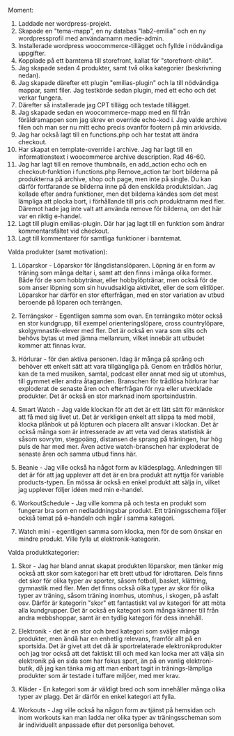 Moment:

1. Laddade ner wordpress-projekt.
2. Skapade en "tema-mapp", en ny databas "lab2-emilia" och en ny wordpressprofil med användarnamn medie-admin. 
3. Installerade wordpress woocommerce-tillägget och fyllde i nödvändiga uppgifter.
4. Kopplade på ett barntema till storefront, kallat för "storefront-child". 
5. Jag skapade sedan 4 produkter, samt två olika kategorier (beskrivning nedan).
6. Jag skapade därefter ett plugin "emilias-plugin" och la till nödvändiga mappar, samt filer. Jag testkörde sedan plugin, med ett echo och det verkar fungera.
7. Därefter så installerade jag CPT tillägg och testade tillägget.
8. Jag skapade sedan en woocommerce-mapp med en fil från föräldramappen som jag skrev en override echo-kod i. Jag valde archive filen och man ser nu mitt echo precis ovanför footern på min arkivsida.
9. Jag har också lagt till en functions.php och har testat att ändra checkout. 
10. Har skapat en template-override i archive. Jag har lagt till en informationstext i woocommerce archive description. Rad 46-60.
11. Jag har lagt till en remove thumbnails, en add_action echo och en checkout-funktion i functions.php Remove_action tar bort bilderna på produkterna på archive, shop och page, men inte på single. Du kan därför fortfarande se bilderna inne på den enskilda produktsidan. Jag kollade efter andra funktioner, men det bilderna kändes som det mest lämpliga att plocka bort, i förhållande till pris och produktnamn med fler. Däremot hade jag inte valt att använda remove för bilderna, om det här var en riktig e-handel.
12. Lagt till plugin emilias-plugin. Där har jag lagt till en funktion som ändrar kommentarsfältet vid checkout.
13. Lagt till kommentarer för samtliga funktioner i barntemat.




Valda produkter (samt motivation):

1. Löparskor - Löparskor för långdistanslöparen. Löpning är en form av träning som många deltar i, samt att den finns i många olika former. Både för de som hobbytränar, eller hobbylöptränar, men också för de som anser löpning som sin huvudsakliga aktivitet, eller de som elitlöper. Löparskor har därför en stor efterfrågan, med en stor variation av utbud beroende på löparen och terrängen. 

2. Terrängskor - Egentligen samma som ovan. En terrängsko möter också en stor kundgrupp, till exempel orienteringslöpare, cross countrylöpare, skolgymnastik-elever med fler. Det är också en vara som slits och behövs bytas ut med jämna mellanrum, vilket innebär att utbudet kommer att finnas kvar. 

3. Hörlurar - för den aktiva personen. Idag är många på språng och behöver ett enkelt sätt att vara tillgängliga på. Genom en trådlös hörlur, kan de ta med musiken, samtal, podcast eller annat med sig ut utomhus, till gymmet eller andra åtaganden. Branschen för trådlösa hörlurar har exploderat de senaste åren och efterfrågan för nya eller utvecklade produkter. Det är också en stor marknad inom sportsindustrin.

4. Smart Watch - Jag valde klockan för att det är ett lätt sätt för människor att få med sig livet ut. Det är verkligen enkelt att slippa ta med mobil, klocka plånbok ut på löpturen och placera allt ansvar i klockan. Det är också många som är intresserade av att veta vad deras statistisk är såsom sovrytm, stegpoäng, distansen de sprang på träningen, hur hög puls de har med mer. Även active watch-branschen har exploderat de senaste åren och samma utbud finns här.

5. Beanie - Jag ville också ha något form av klädesplagg. Anledningen till det är för att jag upplever att det är en bra produkt att nyttja för variable products-typen. En mössa är också en enkel produkt att sälja in, vilket jag upplever följer idéen med min e-handel.

6. WorkoutSchedule - Jag ville komma på och testa en produkt som fungerar bra som en nedladdningsbar produkt. Ett träningsschema följer också temat på e-handeln och ingår i samma kategori. 

7. Watch mini - egentligen samma som klocka, men för de som önskar en mindre produkt. Ville fylla ut elektronik-kategorin.




Valda produktkategorier:

1. Skor - Jag har bland annat skapat produkten löparskor, men tänker mig också att skor som kategori har ett brett utbud för idrottaren. Dels finns det skor för olika typer av sporter, såsom fotboll, basket, klättring, gymnastik med fler. Men det finns också olika typer av skor för olika typer av träning, såsom träning inomhus, utomhus, i skogen, på asfalt osv. Därför är kategorin "skor" ett fantastiskt val av kategori för att möta alla kundgrupper. Det är också en kategori som många känner till från andra webbshoppar, samt är en tydlig kategori för dess innehåll. 

2. Elektronik - det är en stor och bred kategori som sväljer många produkter, men ändå har en enhetlig relevans, framför allt på en sportsida. Det är givet att det då är sportrelaterade elektronikprodukter och jag tror också att det faktiskt till och med kan locka mer att välja sin elektronik på en sida som har fokus sport, än på en vanlig elektroni-butik, då jag kan tänka mig att man enbart tagit in tränings-lämpliga produkter som är testade i tuffare miljöer, med mer krav. 

3. Kläder - En kategori som är väldigt bred och som innehåller många olika typer av plagg. Det är därför en enkel kategori att fylla.

4. Workouts - Jag ville också ha någon form av tjänst på hemsidan och inom workouts kan man ladda ner olika typer av träningsscheman som är individuellt anpassade efter det personliga behovet. 
